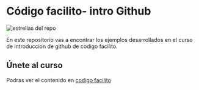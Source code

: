 # Código facilito- intro Github

![estrellas del repo](https://img.shields.io/github/stars/0scarLR/codigofacilitogit?style=social)

En este repositorio vas a encontrar los ejemplos desarrollados en el curso de introduccion de github de codigo facilito.

## Únete al curso

Podras ver el contenido en [codigo facilito](http://www.codigofacilito.com)

